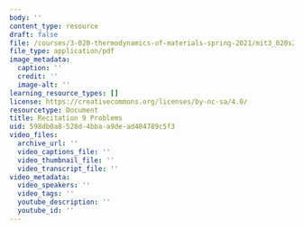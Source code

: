 ```yaml
---
body: ''
content_type: resource
draft: false
file: /courses/3-020-thermodynamics-of-materials-spring-2021/mit3_020s21_recitation9_problems.pdf
file_type: application/pdf
image_metadata:
  caption: ''
  credit: ''
  image-alt: ''
learning_resource_types: []
license: https://creativecommons.org/licenses/by-nc-sa/4.0/
resourcetype: Document
title: Recitation 9 Problems
uid: 598db0a8-528d-4bba-a9de-ad484789c5f3
video_files:
  archive_url: ''
  video_captions_file: ''
  video_thumbnail_file: ''
  video_transcript_file: ''
video_metadata:
  video_speakers: ''
  video_tags: ''
  youtube_description: ''
  youtube_id: ''
---
```

